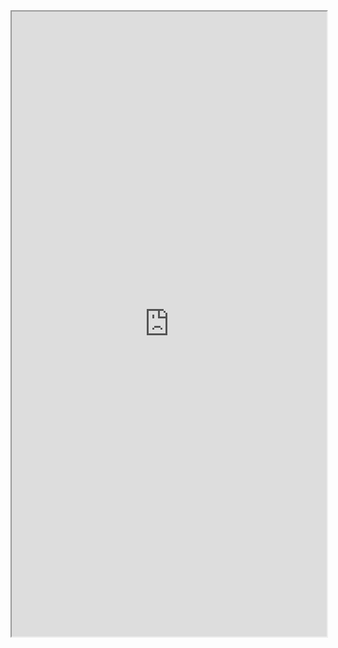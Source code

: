 <iframe src="http://nbviewer.jupyter.org/github/bcbi/BioMedQuery.jl/blob/master/examples/pubmed_export_citations.ipynb" width="100%" height="1000" scrolling="yes">
</iframe>